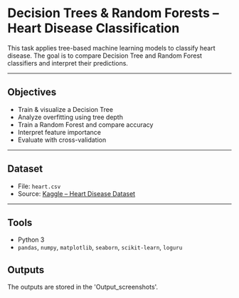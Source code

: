 # Decision Trees & Random Forests – Heart Disease Classification

This task applies tree-based machine learning models to classify heart disease. The goal is to compare Decision Tree and Random Forest classifiers and interpret their predictions.

---

## Objectives

- Train & visualize a Decision Tree
- Analyze overfitting using tree depth
- Train a Random Forest and compare accuracy
- Interpret feature importance
- Evaluate with cross-validation

---

## Dataset

- File: `heart.csv`  
- Source: [Kaggle – Heart Disease Dataset](https://www.kaggle.com/datasets/johnsmith88/heart-disease-dataset)

---

## Tools

- Python 3  
- `pandas`, `numpy`, `matplotlib`, `seaborn`, `scikit-learn`, `loguru`


## Outputs
   The outputs are stored in the 'Output_screenshots'.